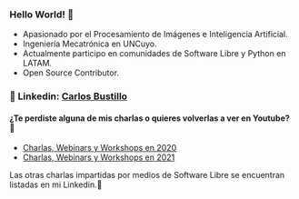 ### Hello World! 👋
- Apasionado por el Procesamiento de Imágenes e Inteligencia Artificial.
- Ingeniería Mecatrónica en UNCuyo.
- Actualmente participo en comunidades de Software Libre y Python en LATAM.
- Open Source Contributor.

### :rocket: Linkedin: [Carlos Bustillo](https://www.linkedin.com/in/carlos-bustillo-74514b1b6/) 

#### ¿Te perdiste alguna de mis charlas o quieres volverlas a ver en Youtube? :raised_hands: 
- [Charlas, Webinars y Workshops en 2020](https://www.youtube.com/playlist?list=PLG6E5yCiAI4KgwPiTSxvMSc3vtXnPIM_3)
- [Charlas, Webinars y Workshops en 2021](https://www.youtube.com/playlist?list=PLG6E5yCiAI4Lay7oKyPtbnb6ICwXde6-q)

Las otras charlas impartidas por medios de Software Libre se encuentran listadas en mi Linkedin.:dart:
